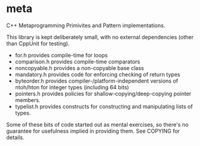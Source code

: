 meta
====

C++ Metaprogramming Primivites and Pattern implementations.

This library is kept deliberately small, with no external dependencies (other
than CppUnit for testing).

- for.h provides compile-time for loops
- comparison.h provides compile-time comparators
- noncopyable.h provides a non-copyable base class
- mandatory.h provides code for enforcing checking of return types
- byteorder.h provides compiler-/platform-independent versions of ntoh/hton for
  integer types (including 64 bits)
- pointers.h provides policies for shallow-copying/deep-copying pointer members.
- typelist.h provides constructs for constructing and manipulating lists of types.

Some of these bits of code started out as mental exercises, so there's no
guarantee for usefulness implied in providing them. See COPYING for details.
